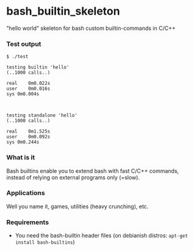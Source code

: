 bash_builtin_skeleton
=====================

"hello world" skeleton for bash custom builtin-commands in C/C++

### Test output

    $ ./test 

    testing builtin 'hello'
    (..1000 calls..)

    real	0m0.022s
    user	0m0.016s
    sys	0m0.004s



    testing standalone 'hello'
    (..1000 calls..)

    real	0m1.525s
    user	0m0.092s
    sys	0m0.244s

### What is it

Bash builtins enable you to extend bash with fast C/C++ commands, instead of relying on external programs only (=slow).

### Applications 

Well you name it, games, utilities (heavy crunching), etc.

### Requirements

* You need the bash-builtin header files (on debianish distros: `apt-get install bash-builtins`)

